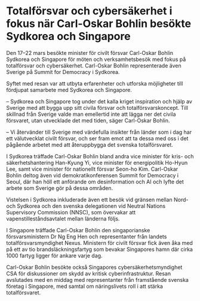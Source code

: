 # Totalförsvar och cybersäkerhet i fokus när Carl-Oskar Bohlin besökte Sydkorea och Singapore

Den 17–22 mars besökte minister för civilt försvar Carl\-Oskar Bohlin Sydkorea och Singapore för möten och verksamhetsbesök med fokus på totalförsvar och cybersäkerhet. Carl\-Oskar Bohlin representerade även Sverige på Summit for Democracy i Sydkorea.


Syftet med resan var att utbyta erfarenheter och utforska möjligheter till fördjupat samarbete med Sydkorea och Singapore.

– Sydkorea och Singapore tog under det kalla kriget inspiration och hjälp av Sverige med att bygga upp sitt civila försvar och totalförsvarskoncept. Till skillnad från Sverige valde man emellertid inte att lägga ner det civila försvaret, utan utvecklade det med tiden, säger Carl\-Oskar Bohlin.

– Vi återvänder till Sverige med värdefulla insikter från länder som i dag har ett välutvecklat civilt försvar, och ser fram emot att ta dessa med oss i det pågående arbetet med att återuppbygga det svenska totalförsvaret.

I Sydkorea träffade Carl\-Oskar Bohlin bland andra vice minister för kris\- och säkerhetshantering Han\-Kyung Yi, vice minister för energipolitik Ho\-Hyun Lee, samt vice minister för nationellt försvar Seon\-ho Kim. Carl\-Oskar Bohlin deltog även vid demokratikonferensen Summit for Democracy i Seoul, där han höll ett anförande om desinformation och AI och lyfte det arbete som Sverige gör på dessa områden.

Vistelsen i Sydkorea inkluderade även ett besök vid gränsen mellan Nord\- och Sydkorea och den svenska delegationen vid Neutral Nations Supervisory Commission (NNSC), som övervakar att vapenstilleståndsavtalet mellan länderna följs.

I Singapore träffade Carl\-Oskar Bohlin den singaporianske försvarsministern Dr Ng Eng Hen och representanter från landets totalförsvarsmyndighet Nexus. Ministern för civilt försvar fick även åka med på ett av tio brandsläckningsfartyg som bevakar Singapores hamn där cirka 1000 fartyg ligger för ankare varje dag.

Carl\-Oskar Bohlin besökte också Singapores cybersäkerhetsmyndighet CSA för diskussioner om skydd av kritisk cyberinfrastruktur. Resan avslutades med en middag med representanter från framstående svenska företag i Singapore, med samtal om näringslivets roll i att stärka totalförsvaret.
